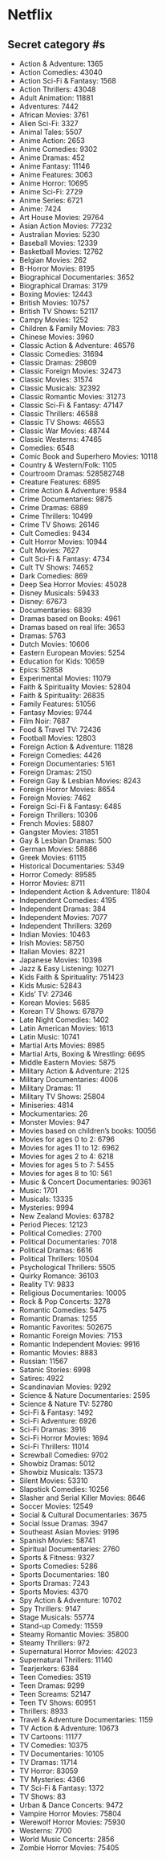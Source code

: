 # Netflix
Secret category #s
------------------


* Action & Adventure: 1365
* Action Comedies: 43040
* Action Sci-Fi & Fantasy: 1568
* Action Thrillers: 43048
* Adult Animation: 11881
* Adventures: 7442
* African Movies: 3761
* Alien Sci-Fi: 3327
* Animal Tales: 5507
* Anime Action: 2653
* Anime Comedies: 9302
* Anime Dramas: 452
* Anime Fantasy: 11146
* Anime Features: 3063
* Anime Horror: 10695
* Anime Sci-Fi: 2729
* Anime Series: 6721
* Anime: 7424
* Art House Movies: 29764
* Asian Action Movies: 77232
* Australian Movies: 5230
* Baseball Movies: 12339
* Basketball Movies: 12762
* Belgian Movies: 262
* B-Horror Movies: 8195
* Biographical Documentaries: 3652
* Biographical Dramas: 3179
* Boxing Movies: 12443
* British Movies: 10757
* British TV Shows: 52117
* Campy Movies: 1252
* Children & Family Movies: 783
* Chinese Movies: 3960
* Classic Action & Adventure: 46576
* Classic Comedies: 31694
* Classic Dramas: 29809
* Classic Foreign Movies: 32473
* Classic Movies: 31574
* Classic Musicals: 32392
* Classic Romantic Movies: 31273
* Classic Sci-Fi & Fantasy: 47147
* Classic Thrillers: 46588
* Classic TV Shows: 46553
* Classic War Movies: 48744
* Classic Westerns: 47465
* Comedies: 6548
* Comic Book and Superhero Movies: 10118
* Country & Western/Folk: 1105
* Courtroom Dramas: 528582748
* Creature Features: 6895
* Crime Action & Adventure: 9584
* Crime Documentaries: 9875
* Crime Dramas: 6889
* Crime Thrillers: 10499
* Crime TV Shows: 26146
* Cult Comedies: 9434
* Cult Horror Movies: 10944
* Cult Movies: 7627
* Cult Sci-Fi & Fantasy: 4734
* Cult TV Shows: 74652
* Dark Comedies: 869
* Deep Sea Horror Movies: 45028
* Disney Musicals: 59433
* Disney: 67673
* Documentaries: 6839
* Dramas based on Books: 4961
* Dramas based on real life: 3653
* Dramas: 5763
* Dutch Movies: 10606
* Eastern European Movies: 5254
* Education for Kids: 10659
* Epics: 52858
* Experimental Movies: 11079
* Faith & Spirituality Movies: 52804
* Faith & Spirituality: 26835
* Family Features: 51056
* Fantasy Movies: 9744
* Film Noir: 7687
* Food & Travel TV: 72436
* Football Movies: 12803
* Foreign Action & Adventure: 11828
* Foreign Comedies: 4426
* Foreign Documentaries: 5161
* Foreign Dramas: 2150
* Foreign Gay & Lesbian Movies: 8243
* Foreign Horror Movies: 8654
* Foreign Movies: 7462
* Foreign Sci-Fi & Fantasy: 6485
* Foreign Thrillers: 10306
* French Movies: 58807
* Gangster Movies: 31851
* Gay & Lesbian Dramas: 500
* German Movies: 58886
* Greek Movies: 61115
* Historical Documentaries: 5349
* Horror Comedy: 89585
* Horror Movies: 8711
* Independent Action & Adventure: 11804
* Independent Comedies: 4195
* Independent Dramas: 384
* Independent Movies: 7077
* Independent Thrillers: 3269
* Indian Movies: 10463
* Irish Movies: 58750
* Italian Movies: 8221
* Japanese Movies: 10398
* Jazz & Easy Listening: 10271
* Kids Faith & Spirituality: 751423
* Kids Music: 52843
* Kids’ TV: 27346
* Korean Movies: 5685
* Korean TV Shows: 67879
* Late Night Comedies: 1402
* Latin American Movies: 1613
* Latin Music: 10741
* Martial Arts Movies: 8985
* Martial Arts, Boxing & Wrestling: 6695
* Middle Eastern Movies: 5875
* Military Action & Adventure: 2125
* Military Documentaries: 4006
* Military Dramas: 11
* Military TV Shows: 25804
* Miniseries: 4814
* Mockumentaries: 26
* Monster Movies: 947
* Movies based on children’s books: 10056
* Movies for ages 0 to 2: 6796
* Movies for ages 11 to 12: 6962
* Movies for ages 2 to 4: 6218
* Movies for ages 5 to 7: 5455
* Movies for ages 8 to 10: 561
* Music & Concert Documentaries: 90361
* Music: 1701
* Musicals: 13335
* Mysteries: 9994
* New Zealand Movies: 63782
* Period Pieces: 12123
* Political Comedies: 2700
* Political Documentaries: 7018
* Political Dramas: 6616
* Political Thrillers: 10504
* Psychological Thrillers: 5505
* Quirky Romance: 36103
* Reality TV: 9833
* Religious Documentaries: 10005
* Rock & Pop Concerts: 3278
* Romantic Comedies: 5475
* Romantic Dramas: 1255
* Romantic Favorites: 502675
* Romantic Foreign Movies: 7153
* Romantic Independent Movies: 9916
* Romantic Movies: 8883
* Russian: 11567
* Satanic Stories: 6998
* Satires: 4922
* Scandinavian Movies: 9292
* Science & Nature Documentaries: 2595
* Science & Nature TV: 52780
* Sci-Fi & Fantasy: 1492
* Sci-Fi Adventure: 6926
* Sci-Fi Dramas: 3916
* Sci-Fi Horror Movies: 1694
* Sci-Fi Thrillers: 11014
* Screwball Comedies: 9702
* Showbiz Dramas: 5012
* Showbiz Musicals: 13573
* Silent Movies: 53310
* Slapstick Comedies: 10256
* Slasher and Serial Killer Movies: 8646
* Soccer Movies: 12549
* Social & Cultural Documentaries: 3675
* Social Issue Dramas: 3947
* Southeast Asian Movies: 9196
* Spanish Movies: 58741
* Spiritual Documentaries: 2760
* Sports & Fitness: 9327
* Sports Comedies: 5286
* Sports Documentaries: 180
* Sports Dramas: 7243
* Sports Movies: 4370
* Spy Action & Adventure: 10702
* Spy Thrillers: 9147
* Stage Musicals: 55774
* Stand-up Comedy: 11559
* Steamy Romantic Movies: 35800
* Steamy Thrillers: 972
* Supernatural Horror Movies: 42023
* Supernatural Thrillers: 11140
* Tearjerkers: 6384
* Teen Comedies: 3519
* Teen Dramas: 9299
* Teen Screams: 52147
* Teen TV Shows: 60951
* Thrillers: 8933
* Travel & Adventure Documentaries: 1159
* TV Action & Adventure: 10673
* TV Cartoons: 11177
* TV Comedies: 10375
* TV Documentaries: 10105
* TV Dramas: 11714
* TV Horror: 83059
* TV Mysteries: 4366
* TV Sci-Fi & Fantasy: 1372
* TV Shows: 83
* Urban & Dance Concerts: 9472
* Vampire Horror Movies: 75804
* Werewolf Horror Movies: 75930
* Westerns: 7700
* World Music Concerts: 2856
* Zombie Horror Movies: 75405


